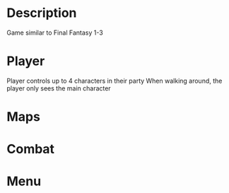 # Description
Game similar to Final Fantasy 1-3

# Player
Player controls up to 4 characters in their party
When walking around, the player only sees the main character

# Maps

# Combat

# Menu

# 